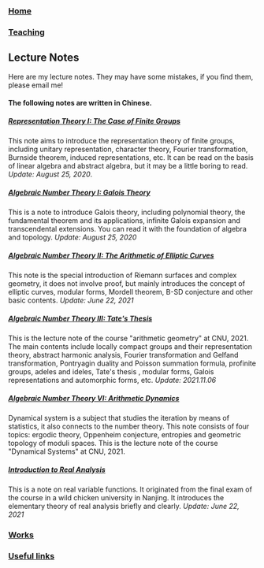 ### [Home](https://ziyangzhu.github.io/Home/)
### [Teaching](https://ziyangzhu.github.io/Teaching/)
## Lecture Notes
Here are my lecture notes. They may have some mistakes, if you find them, please email me!

#### The following notes are written in Chinese.

##### **[Representation Theory I: The Case of Finite Groups](https://github.com/ZiyangZhu/Notes/files/7538488/RTFG.pdf)**
This note aims to introduce the representation theory of finite groups, including unitary representation, character theory, Fourier transformation, Burnside theorem, induced representations, etc. It can be read on the basis of linear algebra and abstract algebra, but it may be a little boring to read. _Update: August 25, 2020_.

##### **[Algebraic Number Theory I: Galois Theory](https://github.com/ZiyangZhu/Notes/files/7538510/Galois.pdf)**
This is a note to introduce Galois theory, including polynomial theory, the fundamental theorem and its applications, infinite Galois expansion and transcendental extensions. You can read it with the foundation of algebra and topology. _Update: August 25, 2020_

##### **[Algebraic Number Theory II: The Arithmetic of Elliptic Curves](https://github.com/ZiyangZhu/Notes/files/7538520/EC.pdf)**
This note is the special introduction of Riemann surfaces and complex geometry,  it does not involve proof, but mainly introduces the concept of elliptic curves, modular forms, Mordell theorem, B-SD conjecture and other basic contents. _Update: June 22, 2021_

##### **[Algebraic Number Theory III: Tate's Thesis](https://github.com/ZiyangZhu/Notes/files/7538531/Tate.pdf)**
This is the lecture note of the course "arithmetic geometry" at CNU, 2021. The main contents include locally compact groups and their representation theory, abstract harmonic analysis, Fourier transformation and Gelfand transformation, Pontryagin duality and Poisson summation formula, profinite groups, adeles and ideles, Tate's thesis , modular forms, Galois representations and automorphic forms, etc. _Update: 2021.11.06_

##### **[Algebraic Number Theory VI: Arithmetic Dynamics](https://github.com/ZiyangZhu/Notes/files/7538546/default.pdf)**
Dynamical system is a subject that studies the iteration by means of statistics, it also connects to the number theory. This note consists of four topics: ergodic theory, Oppenheim conjecture, entropies and geometric topology of moduli spaces. This is the lecture note of the course "Dynamical Systems" at CNU, 2021.

##### **[Introduction to Real Analysis](https://github.com/ZiyangZhu/Notes/files/7538541/RA.pdf)**
This is a note on real variable functions. It originated from the final exam of the course in a wild chicken university in Nanjing. It introduces the elementary theory of real analysis briefly and clearly. _Update: June 22, 2021_

### [Works](https://ziyangzhu.github.io/Works/)
### [Useful links](https://ziyangzhu.github.io/Links/)

